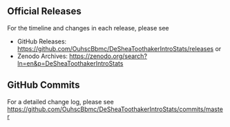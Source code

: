 Official Releases
------------------------------------------------------------------------------
For the timeline and changes in each release, please see
* GitHub Releases: https://github.com/OuhscBbmc/DeSheaToothakerIntroStats/releases or
* Zenodo Archives: https://zenodo.org/search?ln=en&p=DeSheaToothakerIntroStats

GitHub Commits
------------------------------------------------------------------------------
For a detailed change log, please see
https://github.com/OuhscBbmc/DeSheaToothakerIntroStats/commits/master
